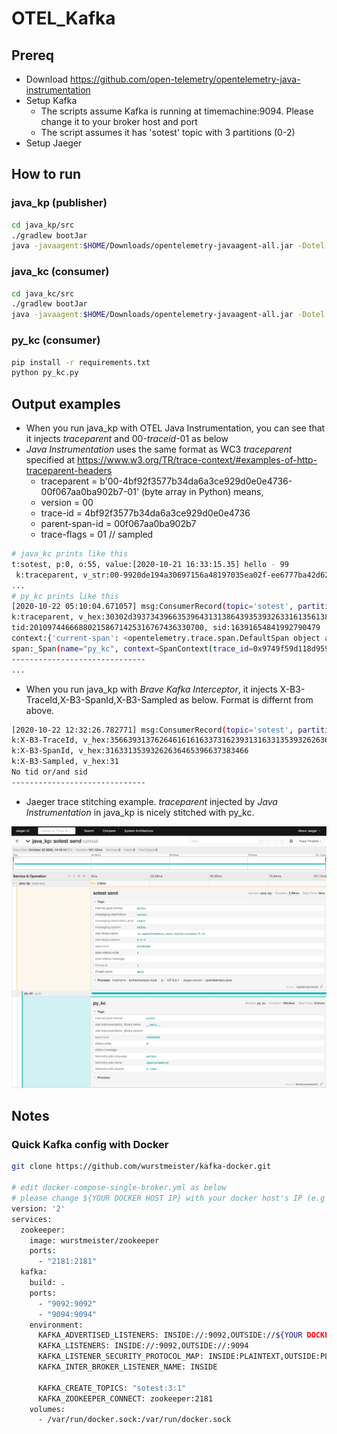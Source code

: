 # OTEL_Kafka

## Prereq

* Download https://github.com/open-telemetry/opentelemetry-java-instrumentation
* Setup Kafka
  * The scripts assume Kafka is running at timemachine:9094. Please change it to your broker host and port
  * The script assumes it has 'sotest' topic with 3 partitions (0-2)
* Setup Jaeger

## How to run

### java_kp (publisher)

```sh
cd java_kp/src
./gradlew bootJar
java -javaagent:$HOME/Downloads/opentelemetry-javaagent-all.jar -Dotel.exporter=jaeger -Dotel.exporter.jaeger.endpoint=timemachine:14250 -Dotel.exporter.jaeger.service.name=java_kp -jar build/libs/java_kp-1.0-SNAPSHOT.jar
```

### java_kc (consumer)

```sh
cd java_kc/src
./gradlew bootJar
java -javaagent:$HOME/Downloads/opentelemetry-javaagent-all.jar -Dotel.exporter=jaeger -Dotel.exporter.jaeger.endpoint=timemachine:14250 -Dotel.exporter.jaeger.service.name=java_kc -jar build/libs/java_kc-1.0-SNAPSHOT.jar
```

### py_kc (consumer)

```sh
pip install -r requirements.txt
python py_kc.py
```

## Output examples

* When you run java_kp with OTEL Java Instrumentation, you can see that it injects *traceparent* and 00-_traceid_-01 as below
* *Java Instrumentation* uses the same format as WC3 *traceparent* specified at <https://www.w3.org/TR/trace-context/#examples-of-http-traceparent-headers>
  * traceparent = b'00-4bf92f3577b34da6a3ce929d0e0e4736-00f067aa0ba902b7-01' (byte array in Python) means,
  * version = 00
  * trace-id = 4bf92f3577b34da6a3ce929d0e0e4736
  * parent-span-id = 00f067aa0ba902b7
  * trace-flags = 01  // sampled

```sh
# java_kc prints like this
t:sotest, p:0, o:55, value:[2020-10-21 16:33:15.35] hello - 99
 k:traceparent, v_str:00-9920de194a30697156a48197035ea02f-ee6777ba42d62dda-01, v_hex:0x30302d39393230646531393461333036393731353661343831393730333565613032662d656536373737626134326436326464612d3031
...
# py_kc prints like this
[2020-10-22 05:10:04.671057] msg:ConsumerRecord(topic='sotest', partition=0, offset=966, timestamp=1603343404671, timestamp_type=0, key=None, value=b'[2020-10-22 14:10:04.67] hello - 73', headers=[('traceparent', b'00-9749f59d118d9592c1a5a8311feb56cc-e37adb3b69cac1cf-01')], checksum=None, serialized_key_size=-1, serialized_value_size=35, serialized_header_size=66)
k:traceparent, v_hex:30302d39373439663539643131386439353932633161356138333131666562353663632d653337616462336236396361633163662d3031
tid:201097446668802158671425316767436330700, sid:16391654841992790479
context:{'current-span': <opentelemetry.trace.span.DefaultSpan object at 0x7f1e0d478a00>}
span:_Span(name="py_kc", context=SpanContext(trace_id=0x9749f59d118d9592c1a5a8311feb56cc, span_id=0x48ba11348793ee35, trace_state=0, is_remote=False))
------------------------------
...
```

* When you run java_kp with *Brave Kafka Interceptor*, it injects X-B3-TraceId,X-B3-SpanId,X-B3-Sampled as below. Format is differnt from above.

```sh
[2020-10-22 12:32:26.782771] msg:ConsumerRecord(topic='sotest', partition=0, offset=1119, timestamp=1603369946793, timestamp_type=0, key=None, value=b'[2020-10-22 21:32:26.791] hello - 03', headers=[('X-B3-TraceId', b'5f917bdaaac71b911c1592bcde9f784f'), ('X-B3-SpanId', b'1c1592bcde9f784f'), ('X-B3-Sampled', b'1')], checksum=None, serialized_key_size=-1, serialized_value_size=36, serialized_header_size=84)
k:X-B3-TraceId, v_hex:3566393137626461616163373162393131633135393262636465396637383466
k:X-B3-SpanId, v_hex:31633135393262636465396637383466
k:X-B3-Sampled, v_hex:31
No tid or/and sid
------------------------------
```

* Jaeger trace stitching example. *traceparent* injected by *Java Instrumentation* in java_kp is nicely stitched with py_kc.

![Jaeger](./documents/jaeger1.png)

## Notes

### Quick Kafka config with Docker

```sh
git clone https://github.com/wurstmeister/kafka-docker.git

# edit docker-compose-single-broker.yml as below
# please change ${YOUR DOCKER HOST IP} with your docker host's IP (e.g 192.168.1.2)
version: '2'
services:
  zookeeper:
    image: wurstmeister/zookeeper
    ports:
      - "2181:2181"
  kafka:
    build: .
    ports:
      - "9092:9092"
      - "9094:9094"
    environment:
      KAFKA_ADVERTISED_LISTENERS: INSIDE://:9092,OUTSIDE://${YOUR DOCKER HOST IP}:9094
      KAFKA_LISTENERS: INSIDE://:9092,OUTSIDE://:9094
      KAFKA_LISTENER_SECURITY_PROTOCOL_MAP: INSIDE:PLAINTEXT,OUTSIDE:PLAINTEXT
      KAFKA_INTER_BROKER_LISTENER_NAME: INSIDE

      KAFKA_CREATE_TOPICS: "sotest:3:1"
      KAFKA_ZOOKEEPER_CONNECT: zookeeper:2181
    volumes:
      - /var/run/docker.sock:/var/run/docker.sock


```
